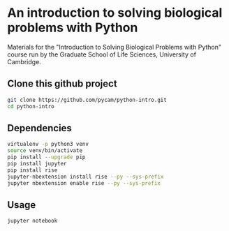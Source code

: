 # An introduction to solving biological problems with Python

Materials for the "Introduction to Solving Biological Problems with Python" course run by the Graduate School of Life Sciences, University of Cambridge.

## Clone this github project

```bash
git clone https://github.com/pycam/python-intro.git
cd python-intro
```

## Dependencies

```bash
virtualenv -p python3 venv
source venv/bin/activate
pip install --upgrade pip
pip install jupyter
pip install rise
jupyter-nbextension install rise --py --sys-prefix
jupyter nbextension enable rise --py --sys-prefix
```

## Usage

```bash
jupyter notebook
```
